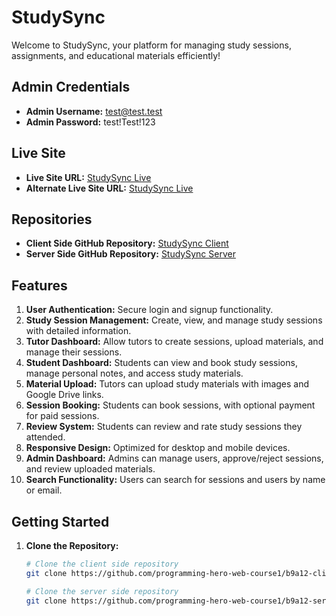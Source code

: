 # StudySync

Welcome to StudySync, your platform for managing study sessions, assignments, and educational materials efficiently!

## Admin Credentials
- **Admin Username:** test@test.test
- **Admin Password:** test!Test!123

## Live Site
- **Live Site URL:** [StudySync Live](https://thinksynccc.web.app)
- **Alternate Live Site URL:** [StudySync Live](https://thinksync.netlify.app)

## Repositories
- **Client Side GitHub Repository:** [StudySync Client](https://github.com/programming-hero-web-course1/b9a12-client-side-F-Zaman-Rafi.git)
- **Server Side GitHub Repository:** [StudySync Server](https://github.com/programming-hero-web-course1/b9a12-server-side-F-Zaman-Rafi.git)

## Features
1. **User Authentication:** Secure login and signup functionality.
2. **Study Session Management:** Create, view, and manage study sessions with detailed information.
3. **Tutor Dashboard:** Allow tutors to create sessions, upload materials, and manage their sessions.
4. **Student Dashboard:** Students can view and book study sessions, manage personal notes, and access study materials.
5. **Material Upload:** Tutors can upload study materials with images and Google Drive links.
6. **Session Booking:** Students can book sessions, with optional payment for paid sessions.
7. **Review System:** Students can review and rate study sessions they attended.
8. **Responsive Design:** Optimized for desktop and mobile devices.
9. **Admin Dashboard:** Admins can manage users, approve/reject sessions, and review uploaded materials.
10. **Search Functionality:** Users can search for sessions and users by name or email.

## Getting Started
1. **Clone the Repository:**
   ```bash
   # Clone the client side repository
   git clone https://github.com/programming-hero-web-course1/b9a12-client-side-F-Zaman-Rafi.git
   
   # Clone the server side repository
   git clone https://github.com/programming-hero-web-course1/b9a12-server-side-F-Zaman-Rafi.git
